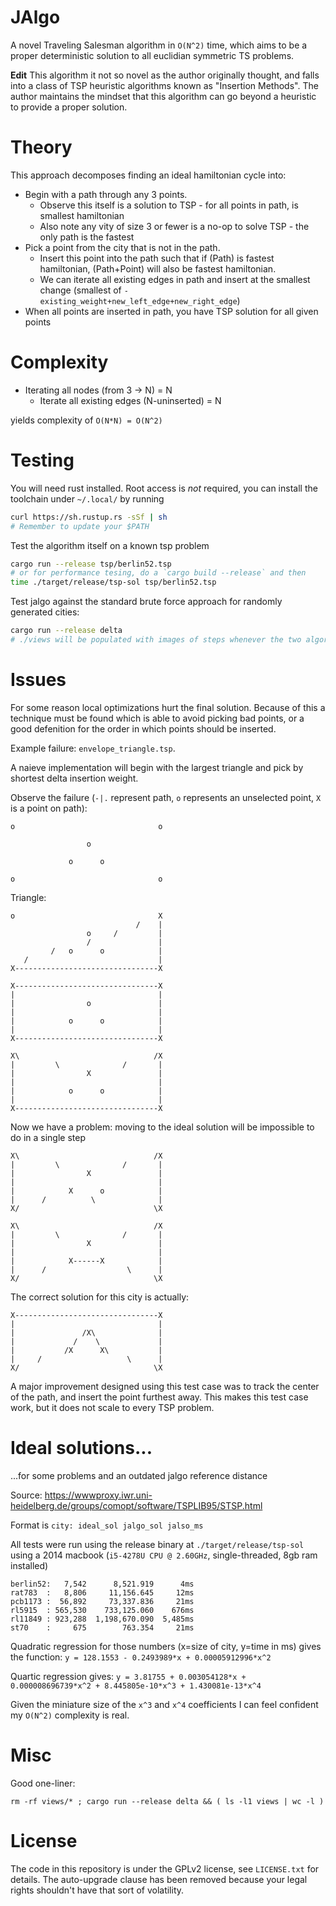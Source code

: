 
# JAlgo

A novel Traveling Salesman algorithm in `O(N^2)` time, which aims to be a proper deterministic solution to all euclidian symmetric TS problems.

**Edit** This algorithm it not so novel as the author originally thought, and falls into a class of TSP heuristic algorithms known as "Insertion Methods". The author maintains the mindset that this algorithm can go beyond a heuristic to provide a proper solution.

# Theory

This approach decomposes finding an ideal hamiltonian cycle into:

 - Begin with a path through any 3 points.
   - Observe this itself is a solution to TSP - for all points in path, is smallest hamiltonian
   - Also note any vity of size 3 or fewer is a no-op to solve TSP - the only path is the fastest
 - Pick a point from the city that is not in the path.
   - Insert this point into the path such that if (Path) is fastest hamiltonian, (Path+Point) will also be fastest hamiltonian.
   - We can iterate all existing edges in path and insert at the smallest change (smallest of `-existing_weight+new_left_edge+new_right_edge`)
 - When all points are inserted in path, you have TSP solution for all given points

# Complexity

 - Iterating all nodes (from 3 -> N) = N
   - Iterate all existing edges (N-uninserted) = N

yields complexity of `O(N*N) = O(N^2)`

# Testing

You will need rust installed. Root access is _not_ required, you can install the toolchain under `~/.local/` by running

```bash
curl https://sh.rustup.rs -sSf | sh
# Remember to update your $PATH
```

Test the algorithm itself on a known tsp problem
```bash
cargo run --release tsp/berlin52.tsp
# or for performance tesing, do a `cargo build --release` and then
time ./target/release/tsp-sol tsp/berlin52.tsp
```

Test jalgo against the standard brute force approach for randomly generated cities:
```bash
cargo run --release delta
# ./views will be populated with images of steps whenever the two algorithm solutions differ
```

# Issues

For some reason local optimizations hurt the final solution. Because of this a technique must be
found which is able to avoid picking bad points, or a good defenition for the order in which points
should be inserted.

Example failure: `envelope_triangle.tsp`.

A naieve implementation will begin with the largest triangle and pick by shortest delta insertion weight.

Observe the failure (`-|.` represent path, `o` represents an unselected point, `X` is a point on path):

```
o                                o
                                  
                 o                
                                  
             o      o             
                                  
o                                o
```

Triangle:
```
o                                X
                            /    |
                 o     /         |
                 /               |
         /   o      o            |
   /                             |
X--------------------------------X
```

```
X--------------------------------X
|                                |
|                o               |
|                                |
|            o      o            |
|                                |
X--------------------------------X
```

```
X\                              /X
|         \              /       |
|                X               |
|                                |
|            o      o            |
|                                |
X--------------------------------X
```

Now we have a problem: moving to the ideal solution will be impossible to do in a single step
```
X\                              /X
|         \              /       |
|                X               |
|                                |
|            X      o            |
|      /          \              |
X/                              \X
```

```
X\                              /X
|         \              /       |
|                X               |
|                                |
|            X------X            |
|      /                  \      |
X/                              \X
```

The correct solution for this city is actually:

```
X--------------------------------X
|                                |
|               /X\              |
|             /    \             |
|           /X      X\           |
|     /                   \      |
X/                              \X
```

A major improvement designed using this test case was to track the center of the path, and insert the point furthest away.
This makes this test case work, but it does not scale to every TSP problem.


# Ideal solutions...

...for some problems and an outdated jalgo reference distance

Source: https://wwwproxy.iwr.uni-heidelberg.de/groups/comopt/software/TSPLIB95/STSP.html

Format is `city: ideal_sol jalgo_sol jalso_ms`

All tests were run using the release binary at `./target/release/tsp-sol` using a 2014 macbook (`i5-4278U CPU @ 2.60GHz`, single-threaded, 8gb ram installed)

```
berlin52:   7,542      8,521.919      4ms
rat783  :   8,806     11,156.645     12ms
pcb1173 :  56,892     73,337.836     21ms
rl5915  : 565,530    733,125.060    676ms
rl11849 : 923,288  1,198,670.090  5,485ms
st70    :     675        763.354     21ms

```

Quadratic regression for those numbers (x=size of city, y=time in ms) gives the function: `y = 128.1553 - 0.2493989*x + 0.00005912996*x^2`

Quartic regression gives: `y = 3.81755 + 0.003054128*x + 0.000008696739*x^2 + 8.445805e-10*x^3 + 1.430081e-13*x^4`

Given the miniature size of the `x^3` and `x^4` coefficients I can feel confident my `O(N^2)` complexity is real.

# Misc


Good one-liner:

```
rm -rf views/* ; cargo run --release delta && ( ls -l1 views | wc -l )
```


# License

The code in this repository is under the GPLv2 license, see `LICENSE.txt` for details.
The auto-upgrade clause has been removed because your legal rights shouldn't have that sort of volatility.

